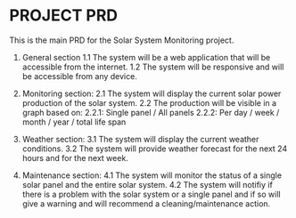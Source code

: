 # PROJECT PRD

This is the main PRD for the Solar System Monitoring project.

1. General section
1.1 The system will be a web application that will be accessible from the internet.
1.2 The system will be responsive and will be accessible from any device.

2. Monitoring section:
2.1 The system will display the current solar power production of the solar system.
2.2 The production will be visible in a graph based on:
2.2.1: Single panel / All panels
2.2.2: Per day / week / month / year / total life span

3. Weather section:
3.1 The system will display the current weather conditions.
3.2 The system will provide weather forecast for the next 24 hours and for the next week.

4. Maintenance section:
4.1 The system will monitor the status of a single solar panel and the entire solar system.
4.2 The system will notifiy if there is a problem with the solar system or a single panel and if so will give a warning and will recommend a cleaning/maintenance action.
